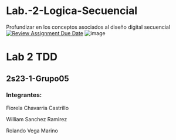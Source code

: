 # Lab.-2-Logica-Secuencial
Profundizar en los conceptos asociados al diseño digital secuencial
[![Review Assignment Due Date](https://classroom.github.com/assets/deadline-readme-button-24ddc0f5d75046c5622901739e7c5dd533143b0c8e959d652212380cedb1ea36.svg)](https://classroom.github.com/a/8KIiKD_Y)
![image](https://www.tec.ac.cr/sites/default/files/media/branding/logo-tec.png)
# Lab 2 TDD
## 2s23-1-Grupo05
### Integrantes:
Fiorela Chavarria Castrillo

William Sanchez Ramirez

Rolando Vega Marino

